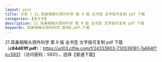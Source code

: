 ```yaml
---
layout: post
title: 分享 | 21.耳鼻咽喉头颈外科学 第 9 版 全书签 文字版可复制 pdf 下载
categories: [电子书]
description: 21.耳鼻咽喉头颈外科学 第 9 版 全书签 文字版可复制 pdf 下载
keywords: 耳鼻咽喉头颈外科学,第9版,pdf,下载
---
```


21.耳鼻咽喉头颈外科学 第 9 版 全书签 文字版可复制 pdf 下载（**c84d61ff.pdf**）：<https://url03.ctfile.com/f/24333903-730539181-7a664f?p=5831> （访问密码：5831），选择【普通下载】

<!--
![https://cdn.jsdelivr.net/gh/isanthree/blog-gallery/pic/physiology.jpg](https://picx.zhimg.com/80/v2-fbdacd0b41de18e78155b3a99e4202d7_720w.png)
-->
